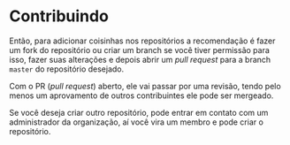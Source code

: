# Contribuindo

Então, para adicionar coisinhas nos repositórios a recomendação é fazer um fork do repositório ou criar um branch se você tiver permissão para isso, fazer suas alterações e depois abrir um _pull request_ para a branch `master` do repositório desejado.

Com o PR (_pull request_) aberto, ele vai passar por uma revisão, tendo pelo menos um aprovamento de outros contribuintes ele pode ser mergeado.

Se você deseja criar outro repositório, pode entrar em contato com um administrador da organização, aí você vira um membro e pode criar o repositório.
